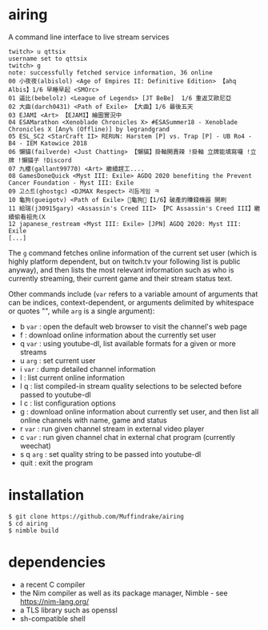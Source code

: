 # airing
A command line interface to live stream services

```
twitch> u qttsix
username set to qttsix
twitch> g
note: successfully fetched service information, 36 online
00 小夜夜(albislol) <Age of Empires II: Definitive Edition> 【ahq Albis】1/6 早睡早起 <SMOrc>
01 逼比(bebelolz) <League of Legends> [JT BeBe]  1/6 重返艾歐尼亞
02 大曲(darch0431) <Path of Exile> 【大曲】1/6 最後五天
03 EJAMI <Art> 【EJAMI】繪圖實況中
04 ESAMarathon <Xenoblade Chronicles X> #ESASummer18 - Xenoblade Chronicles X [Any% (Offline)] by legrandgrand
05 ESL_SC2 <StarCraft II> RERUN: Harstem [P] vs. Trap [P] - UB Ro4 - B4 - IEM Katowice 2018
06 懶貓(failverde) <Just Chatting> 【懶貓】掛軸開賣辣 !掛軸 立牌能填寫囉 !立牌 !懶貓子 !Discord
07 九櫻(gallant99770) <Art> 繼續趕工....
08 GamesDoneQuick <Myst III: Exile> AGDQ 2020 benefiting the Prevent Cancer Foundation - Myst III: Exile
09 고스트(ghostgc) <DJMAX Respect> 리듬게임 ㅋ
10 龜狗(gueigotv) <Path of Exile> 🐢龜狗🐢【1/6】破產的賺錢機器 開刷
11 給瑞(j30915gary) <Assassin's Creed III> 【PC Assassin's Creed III】繼續偷看祖先(X
12 japanese_restream <Myst III: Exile> [JPN] AGDQ 2020: Myst III: Exile
[...]
```
The `g` command fetches online information of the current set user (which is highly platform dependent, but on twitch.tv your following list is public anyway), and then lists the most relevant information such as who is currently streaming, their current game and their stream status text.

Other commands include (`var` refers to a variable amount of arguments that can be indices, context-dependent, or arguments delimited by whitespace or quotes "", while `arg` is a single argument):

- b `var` : open the default web browser to visit the channel's web page
- f : download online information about the currently set user
- q `var` : using youtube-dl, list available formats for a given or more streams
- u `arg` : set current user
- i `var` : dump detailed channel information
- l : list current online information
- l q : list compiled-in stream quality selections to be selected before passed to youtube-dl
- l c : list configuration options
- g : download online information about currently set user, and then list all online channels with name, game and status
- r `var` : run given channel stream in external video player
- c `var` : run given channel chat in external chat program (currently weechat)
- s q `arg` : set quality string to be passed into youtube-dl
- quit : exit the program

# installation
```
$ git clone https://github.com/Muffindrake/airing
$ cd airing
$ nimble build
```

# dependencies
- a recent C compiler
- the Nim compiler as well as its package manager, Nimble - see https://nim-lang.org/
- a TLS library such as openssl
- sh-compatible shell
